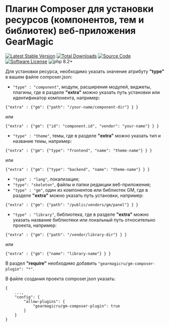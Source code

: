# Плагин Composer для установки ресурсов (компонентов, тем и библиотек) веб-приложения GearMagic

[![Latest Stable Version](https://img.shields.io/packagist/v/gearmagicru/gm-composer-plugin.svg)](https://packagist.org/packages/gearmagicru/gm-composer-plugin)
[![Total Downloads](https://img.shields.io/packagist/dt/gearmagicru/gm-composer-plugin.svg)](https://packagist.org/packages/gearmagicru/gm-composer-plugin)
[![Source Code](https://img.shields.io/badge/source-gearmagicru/gm--composer--plugin-blue.svg)](https://github.com/gearmagicru/gm-composer-plugin)
[![Software License](https://img.shields.io/badge/license-BSD%203--Clause%20License-brightgreen.svg)](https://github.com/gearmagicru/gm-composer-plugin/blob/master/LICENSE)
![php 8.2+](https://img.shields.io/badge/php-min%208.2-red.svg)

Для установки ресурса, необходимо указать значение атрибуту <b>"type"</b> в вашем файле composer.json:
- `"type" : "component"`, модули, расширения модулей, виджеты, плагины, 
где в разделе <b>"extra"</b> можно указать путь установки или идентификатор компонента, например:
```
{"extra" : {"gm": {"path": "/your-name/component-dir"} } }
```
или
```
{"extra" : {"gm": {"id": "component.id", "vendor": "your-name"} } }
```
- `"type" : "theme"`, темы, 
где в разделе <b>"extra"</b> можно указать тип и название темы, например:
```
{"extra" : {"gm": {"type": "frontend", "name": "theme-name"} } }
```
или
```
{"extra" : {"gm": {"type": "backend", "name": "theme-name"} } }
```
- `"type" : "lang"`, локализации;
- `"type": "skeleton"`, файлы и папки редакции веб-приложения;
- `"type" : "gm"`, один из компонентов или библиотек GM,
где в разделе <b>"extra"</b> можно указать путь установки, например:
```
{"extra" : {"gm": {"path": "/public/vendors/gm/panel"} } }
```
- `"type" : "library"`, библиотека,
где в разделе <b>"extra"</b> можно указать название библиотеки или локальный путь относительно проекта, например:
```
{"extra" : {"gm": {"path": "/vendor/library-dir"} } }
```
или
```
{"extra" : {"gm": {"name": "library-name"} } }
```

В раздел <b>"require"</b> необходимо добавить `"gearmagicru/gm-composer-plugin": "*"`.


В файле создания проекта composer.json указать:
```
{
    ...,
    "config": {
        "allow-plugins": {
            "gearmagicru/gm-composer-plugin": true
        }
    }
}
```
